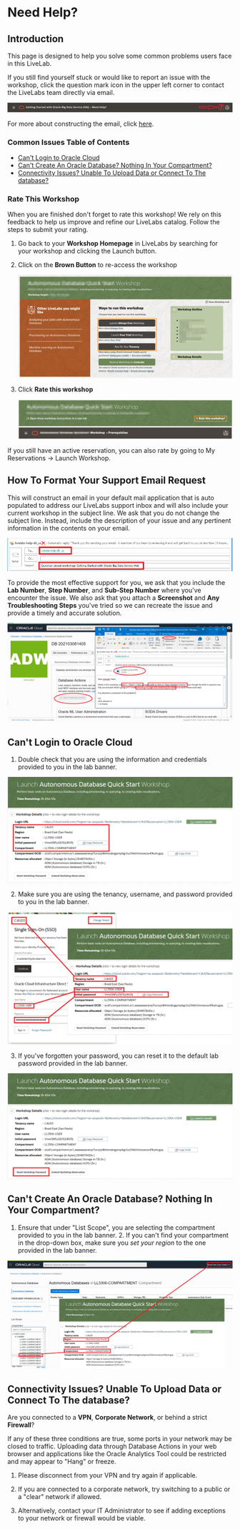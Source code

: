 # Need Help?   

## Introduction
This page is designed to help you solve some common problems users face in this LiveLab. 

If you still find yourself stuck or would like to report an issue with the workshop, click the question mark icon in the upper left corner to contact the LiveLabs team directly via email.  

![](images/help-button2.png)

For more about constructing the email, click [here]().

### Common Issues Table of Contents
  - [Can't Login to Oracle Cloud](#cant-login-to-oracle-cloud)
  - [Can't Create An Oracle Database? Nothing In Your Compartment?](#cant-create-an-oracle-database-nothing-in-your-compartment)
  - [Connectivity Issues? Unable To Upload Data or Connect To The database?](#connectivity-issues-unable-to-upload-data-or-connect-to-the-database)

### **Rate This Workshop**
When you are finished don't forget to rate this workshop!  We rely on this feedback to help us improve and refine our LiveLabs catalog.  Follow the steps to submit your rating. 

1.  Go back to your **Workshop Homepage** in LiveLabs by searching for your workshop and clicking the Launch button.

2.  Click on the **Brown Button** to re-access the workshop  

    ![](images/workshop-homepage-2.png " ")

3.  Click **Rate this workshop**

    ![](images/rate-this-workshop.png " ")

If you still have an active reservation, you can also rate by going to My Reservations -> Launch Workshop.


## How To Format Your Support Email Request
This will construct an email in your default mail application that is auto populated to address our LiveLabs support inbox and will also include your current workshop in the subject line. We ask that you do not change the subject line. Instead, include the description of your issue and any pertinent information in the contents on your email.

![](images/e-mail.png)

To provide the most effective support for you, we ask that you include the **Lab Number**, **Step Number**, and **Sub-Step Number** where you've encounter the issue. We also ask that you attach a **Screenshot** and **Any Troubleshooting Steps** you've tried so we can recreate the issue and provide a timely and accurate solution.

![](images/problem-picture2.png)

## Can't Login to Oracle Cloud
1. Double check that you are using the information and credentials provided to you in the lab banner. 

![](images/banner-info-highlight.png)

2. Make sure you are using the tenancy, username, and password provided to you in the lab banner.

![](images/login-demo1.png)

3. If you've forgotten your password, you can reset it to the default lab password provided in the lab banner.

![](images/reset-password.png)

## Can't Create An Oracle Database? Nothing In Your Compartment?
1. Ensure that under "List Scope", you are selecting the compartment provided to you in the lab banner. 2. If you can't find your compartment in the drop-down box, make sure you *set your region* to the one provided in the lab banner.

![](images/compartment-select.png)

## Connectivity Issues? Unable To Upload Data or Connect To The database?
Are you connected to a **VPN**, **Corporate Network**, or behind a strict **Firewall**?

If any of these three conditions are true, some ports in your network may be closed to traffic. Uploading data through Database Actions in your web browser and applications like the Oracle Analytics Tool could be restricted and may appear to "Hang" or freeze. 

1. Please disconnect from your VPN and try again if applicable.

2. If you are connected to a corporate network, try switching to a public or a "clear" network if allowed.

3. Alternatively, contact your IT Administrator to see if adding exceptions to your network or firewall would be viable.
